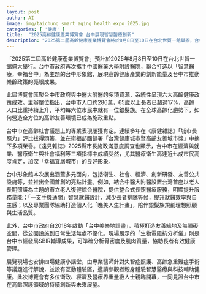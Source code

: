 ```yaml
---
layout: post
author: AI
image: img/taichung_smart_aging_health_expo_2025.jpg
categories: [ '健康' ]
title:  "2025高齡健康產業博覽會 台中展現智慧醫療創新"
description: "2025第二屆高齡健康產業博覽會將於8月8日至10日在台北世貿一館舉辦，台中市政府攜手中國醫藥大學附設醫院打造「智慧醫療，幸福台中」形象館，系統展現六大高齡健康政策成果及首創亮點措施，包括智慧就醫、老人復健醫院、晚美人生計畫，並安排健康講堂與互動體驗，完整展現台中在高齡照護領域的持續創新與未來展望。"
---
```

「2025第二屆高齡健康產業博覽會」預計於2025年8月8日至10日在台北世貿一館盛大舉行。台中市政府再次攜手中國醫藥大學附設醫院，聯合打造以「智慧醫療，幸福台中」為主題的台中形象館，展現高齡健康產業的創新能量及台中市推動樂齡政策的亮眼成果。

此屆博覽會匯聚台中市政府與中醫大附醫的多項資源，系統性呈現六大高齡健康政策成效。主辦單位指出，台中市人口約286萬，65歲以上長者已超過17%，高齡人口比重持續上升，平均每六位市民中就有一位銀髮族。在全球高齡化趨勢下，如何營造全方位的高齡友善環境已成為施政重點。

台中市在高齡社會議題上的專業表現屢獲肯定。連續多年在《康健雜誌》「城市長照力」評比拔得頭籌，並在衛福部國健署「台灣健康城市暨高齡友善城市獎」中摘下多項榮譽。《遠見雜誌》2025縣市長施政滿意度調查也顯示，台中市在經濟與就業、醫療衛生與社會福利等三項指標中成績斐然，尤其醫療衛生高達近七成市民高度肯定，加深「幸福宜居城市」的良好形象。

台中形象館本次展出涵蓋多元面向，包括衛生、社會、經濟、創新研發、友善公共設施等，並推出全國首創的亮點計畫。例如，結合中醫大附醫設置台灣首座以老人長期照護為主題的市立老人復健綜合醫院，提供整合式長照醫療服務，明顯提升服務量能；「一支手機通關」智慧就醫設計，減少長者排隊等候，提升就醫效率與自主感；以及專業團隊協助打造個人化「晚美人生計畫」，陪伴銀髮族規劃理想照顧與生活品質。

此外，台中市政府自2018年啟動「台中美樂地計畫」，積極打造友善綠地及無障礙空間，從公園設施到日常生活無處不優化。現場展示的「生物電阻抗分析儀」則是台中市經發局SBIR輔導成果，可準確分析骨密度及肌肉質量，協助長者有效健康管理。

展覽現場也安排四場健康小講堂，由專業醫師針對失智症照護、高齡急重難症手術等議題進行解說，並設有互動體驗區，邀請參觀者親身體驗智慧醫療與科技輔助健康。此次博覽會有多位衛政、經濟及醫療界重量級人士親臨開幕，一同見證台中市在高齡照護領域的持續創新與未來展望。
